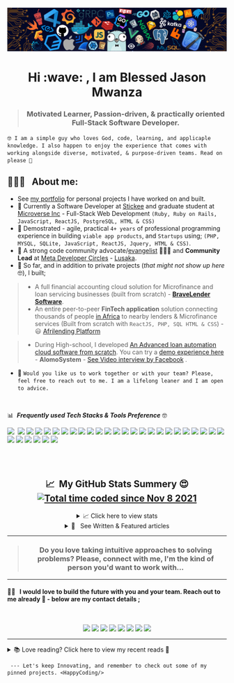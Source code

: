 <p align="center"><img src="languages-header.png"></p>

<h1 align="center">Hi :wave:  , I am Blessed Jason Mwanza </h1>

> ### <p align="center" width="150px"> Motivated Learner, Passion-driven, & practically oriented Full-Stack Software Developer. </p>

  
```🤓 I am a simple guy who loves God, code, learning, and applicaple knowledge. I also happen to enjoy the experience that comes with working alongside diverse, motivated, & purpose-driven teams. Read on please 🤭```



<h2> 👨🏻‍💻 &nbsp; About me: </h2> 


- See [my portfolio](http://blessedjasonmwanza.me/) for personal projects I have worked on and built.
- 🔭 Currently a Software Developer at [Stickee](https://stickee.co.uk) and graduate student at [Microverse Inc](https://www.microverse.org/?grsf=kvpb2j) -  Full-Stack Web Development ```(Ruby, Ruby on Rails, JavaScript, ReactJS, PostgreSQL, HTML & CSS)```
- 🔭 Demostrated - agile, practical ```4+ years``` of professional programming experience in building ```viable app products```, and ```Startups``` using; ```(PHP, MYSQL, SQLite, JavaScript, ReactJS, Jquery, HTML & CSS)```.
- 🌱 A strong code community advocate/[evangelist](https://facebook.com/compoundCode) 👨🏻‍💻 and **Community Lead** at [Meta Developer Circles](https://developers.facebook.com/developercircles/) - [Lusaka](https://web.facebook.com/groups/DevCLusaka).
-  📄 So far, and in addition to private projects (_that might not show up here_ 🤓), I built;
  > - A full financial accounting cloud solution for Microfinance and loan servicing businesses (built from scratch) - [**BraveLender Software**](https://bravelender.com).
  > -  An entire peer-to-peer **FinTech application** solution connecting thousands of people [in Africa](https://vandvmagazine.com/afrilending-the-future-of-lending-money-in-africa/) to nearby lenders & Microfinance services (Built from scratch with ```ReactJS, PHP, SQL HTML & CSS```)  - 😃 [Afrilending Platform](https://afrilending.com)

  > - During High-school, I developed [An Advanced loan automation cloud software from scratch](https://bongohive.co.zm/startup-spotlight-alomo-system/). You can try a [demo experience here](https://AlomoSystem.com) - **AlomoSystem** - [See Video interview by Facebook](https://www.youtube.com/watch?v=Nb9OnWp1pjE) . 

- 👯  ```Would you like us to work together or with your team? Please, feel free to reach out to me. I am a lifelong leaner and I am open to advice.```

<br>

:bar_chart: &nbsp;**_Frequently used Tech Stacks & Tools Preference_** 🤓 


<img src="https://img.shields.io/badge/-Progressive Web Apps-5A0FC8?style=flat">&nbsp;
<img src = "https://img.shields.io/badge/-PHP-05122A?style=flat&logo=php&logoColor=777BB4">
<img src="https://img.shields.io/badge/-MySQL-F29111?style=flat&logo=mysql&logoColor=FFFFFF">
<img src="https://img.shields.io/badge/Graphql-%cc6699?style=flat&logo=graphql&logoColor=white">
<img src="https://img.shields.io/badge/jquery-%230769AD.svg?style=flat&logo=jquery&logoColor=white">
<img src="https://img.shields.io/badge/-JavaScript-eed718?style=flat&logo=javascript&logoColor=ffffff">
<img src="https://img.shields.io/badge/-React-000000?style=flat&logo=react&logoColor=00c8ff">
<img src = "https://img.shields.io/badge/-HTML5-E34F26?style=flat&logo=html5&logoColor=white">
<img src = "https://img.shields.io/badge/-CSS3-1572B6?style=flat&logo=css3&logoColor=white">
<img src="https://img.shields.io/badge/-Bootstrap-563D7C?style=flat&logo=bootstrap&logoColor=white">
<img src="https://img.shields.io/badge/-Sass-cc6699?style=flat&logo=sass&logoColor=ffffff">
<img src="https://img.shields.io/badge/Ruby-CC342D?style=flat&logo=ruby&logoColor=white">
<img src="https://img.shields.io/badge/-Wordpress-05122A?style=flat&logo=wordpress&logoColor=563D7C">
<img src="https://img.shields.io/badge/-JSON-F29111?style=flat&logo=json&logoColor=FFFFF">
<img src="https://img.shields.io/badge/-Markdown-05122A?style=flat&logo=markdown">
<img src="http://img.shields.io/badge/-Git-F1502F?style=flat&logo=git&logoColor=FFFFFF">
<img src="http://img.shields.io/badge/Git-GitBash-black?style=flat&logo=git&logoColor=white">
<img src="http://img.shields.io/badge/-Github-000000?style=flat&logo=github&logoColor=FFFFFF">
<img src="http://img.shields.io/badge/-VS%20Code-007ACC?style=flat&logo=visual%20studio%20code&logoColor=white">
<img src="https://img.shields.io/badge/Atom-66595C?style=flat&logo=Atom&logoColor=white">
<img src="https://img.shields.io/badge/-Sublime%20Text-05122A?style=flat&logo=sublime-text&logoColor=FF9800">
<img src="http://img.shields.io/badge/-Heroku-430098?style=flat&logo=heroku&logoColor=white">
<img src="https://img.shields.io/badge/Netlify-00C7B7?style=flat&logo=netlify&logoColor=white">
<img src="https://img.shields.io/badge/npm-CB3837?style=flat&logo=npm&logoColor=white">
<img src="https://img.shields.io/badge/Webpack-8DD6F9?style=flat&logo=Webpack&logoColor=white">
<img src="https://img.shields.io/badge/figma-%23F24E1E.svg?style=flat&logo=figma&logoColor=white">
<img src="https://img.shields.io/badge/Gimp-657D8B?style=flat&logo=gimp&logoColor=FFFFFF">
<img src="https://img.shields.io/badge/Windows-0078D6?style=flat&logo=windows&logoColor=white">
<img src="https://img.shields.io/badge/Linux-666666?style=flat&logo=linux&logoColor=white">
<img src="https://img.shields.io/badge/Kali_Linux-1793D1?style=flat&logo=kali-linux&logoColor=white">
<img src="https://img.shields.io/badge/Ubuntu-%23F24E1E?style=flat&logo=ubuntu&logoColor=white">


<br>
<br>

<h2 align="center"> 📈  &nbsp;My GitHub Stats Summery 😍 
  <a title="Total time coded since Nov 8 2021"
     href="https://wakatime.com/@864184a7-6c2d-4518-bd00-febaed795ec4"><img src="https://wakatime.com/badge/user/864184a7-6c2d-4518-bd00-febaed795ec4.svg" alt="Total time coded since Nov 8 2021" /></a>
</h2>

<details align="center">
  <summary>
    📈 Click here to view stats
  </summary>
  <p align="center"><b>Visitor's Count from Oct 10, 2021</b></p>
  <p align="center"><img src="https://profile-counter.glitch.me/%7Bblessedjasonmwanza%7D/count.svg" alt="visitor badge"/></p>

  <p align="center"><img src="https://github-readme-stats.vercel.app/api/wakatime?username=blessedjasonmwanza&layout=compact&theme=chartreuse-dark&hide_border=true&custom_title=Weekly%20wakatime%20stats"></p>

  <p align="center" ><img src="https://github-readme-streak-stats.herokuapp.com?user=blessedjasonmwanza&theme=chartreuse-dark"></p>
  <br>
  
</details>
<details align="center">
  <summary>
     📰  &nbsp; See Written & Featured articles
  </summary>
  <h3  align="center"> Featured Articles </h3>
  
  - [AfriLending, The Future Of Lending Money in Africa](https://vandvmagazine.com/afrilending-the-future-of-lending-money-in-africa/)
  
  - [FinTech Startup Spotlight: Alomo System](https://bongohive.co.zm/startup-spotlight-alomo-system/)

  - [Meet Blessed Jason Mwanza: Founder of Alomo Systems and AfriLending](https://theafricandreamsl.com/meet-blessed-jason-mwanza-founder-of-alomo-systems-and-afrilending/)
  
  
   <h3  align="center"> Articles I have written</h3>

      
  - [Programming in High School](https://dev.to/mwanzabj/programming-in-high-school-3iji)
  - [Introducing Progate To Cavendish University Zambia — The Awesome Experience /> ](https://dev.to/mwanzabj/progate-code-community-in-zambia-cavendish-university-14cd)
  
</details>

<hr>


> <h3 align="center">Do you love taking intuitive approaches to solving problems? Please, connect with me, I'm the kind of person you'd want to work with...</h3>


<hr>

#### 🤝🏻  &nbsp; I would love to build the future with you and your team. Reach out to me  already 🚀 - below are my contact details ;
<br>

<p align="center">
<a href="https://www.linkedin.com/in/blessedjasonmwanza/"><img src="https://img.shields.io/badge/blessedjasonmwanza-0077B5?style=for-the-badge&logo=Linkedin&logoColor=white"/></a>
 <a href="https://angel.co/u/blessedjasonmwanza"><img src="https://img.shields.io/badge/blessedjasonmwanza-c3c3c3?style=for-the-badge&logo=Angellist&logoColor=black"/></a>
<a href="mailto:mwanzabj@gmail.com"><img src="https://img.shields.io/badge/-mwanzabj@gmail.com-D14836?style=for-the-badge&logo=Gmail&logoColor=white"/></a>
<a href="https://twitter.com/mwanzabj"><img src="https://img.shields.io/badge/-mwanzabj-1DA1F2?style=for-the-badge&logo=twitter&logoColor=white"/></a>
<a href="https://medium.com/@mwanzabj"><img src="https://img.shields.io/badge/-@mwanzabj-3db399?style=for-the-badge&logo=medium&logoColor=white"/></a>
<a href="https://instagram.com/mwanzabj"><img src="https://img.shields.io/badge/-mwanzabj-E4405F?style=for-the-badge&logo=Instagram&logoColor=white"/></a>
<a href="https://facebook.com/blessedjasonmwanza"><img src="https://img.shields.io/badge/-Blessed%20Jason%20Mwanza-1877F2?style=for-the-badge&logo=facebook&logoColor=white"/></a>
<a href="https://www.youtube.com/channel/UCarmzp5wfUxvCGScIwJZNfg"><img src="https://img.shields.io/badge/-Blessed%20Jason%20Mwanza-cc0000?style=for-the-badge&logo=youtube&logoColor=white"/></a>

</p>

     
<hr>
 
<details>
  <summary>
    📚 Love reading? Click here to view my recent reads  📖
  </summary>


```javascript
  const Books = [
      {
        title: 'The Magic Ladder to Success',
        Auther: 'Napoleon Hill'
      },
      {
        title: 'As a Man Thinketh',
        Auther: 'James Allen'
      },
      {
        title: 'Zero To One',
        Auther: 'Peter Thiel'
      },
      {
        title: 'The Richest Man in Babylon',
        Auther: 'George S. Clason'
      },
      {
        title: 'The One Minute Manager',
        Auther: ['Ken Blanchard', 'Dr Spencer Johnson']
      },
      {
        title: 'What the CEO Wants you to Know',
        Auther: 'Ram Charan'
      },
      {
        title: 'Who Moved My Cheese',
        Auther: 'Dr Spencer Johnson'
      },
      {
        title: 'The Game of Life and How to Play it',
        Auther: 'Forence Scovel Shinn'
      },
      {
        title: 'Just Be Glad',
        Auther: 'Christian D. Larson'
      },
      {
        title: 'It Works',
        Auther: 'RHJ'
      },
      {
        title: 'Outwitting the Devil',
        Auther: 'Napoleon Hill'
      },
      {
        title: 'Success The Best of Napoleon Hill',
        Auther: 'Napoleon Hill'
      },
      {
        title: 'Elon Musk: Success Secrets',
        Auther: 'George Ilian'
      },
    ]
  ```
 
</details>
  


     --- Let's keep Innovating, and remember to check out some of my pinned projects. <HappyCoding/>
